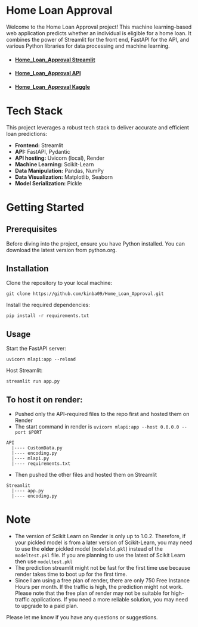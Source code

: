 # Home Loan Approval
Welcome to the Home Loan Approval project! This machine learning-based web application predicts whether an individual is eligible for a home loan. It combines the power of Streamlit for the front end, FastAPI for the API, and various Python libraries for data processing and machine learning.
- #### <a href = "https://home-loan-approval.streamlit.app/"> Home_Loan_Approval Streamlit </a>
- #### <a href = "https://home-loan-approval-api.onrender.com/docs"> Home_Loan_Approval API </a>
- #### <a href = "https://www.kaggle.com/code/kinbaa/home-loan-approval-eda-prediction"> Home_Loan_Approval Kaggle </a>

# Tech Stack

This project leverages a robust tech stack to deliver accurate and efficient loan predictions:

- **Frontend:** Streamlit
- **API:** FastAPI, Pydantic
- **API hosting:** Uvicorn (local), Render
- **Machine Learning:** Scikit-Learn
- **Data Manipulation:** Pandas, NumPy
- **Data Visualization:** Matplotlib, Seaborn
- **Model Serialization:** Pickle

# Getting Started
## Prerequisites
Before diving into the project, ensure you have Python installed. You can download the latest version from python.org.
## Installation
Clone the repository to your local machine:
```
git clone https://github.com/kinba09/Home_Loan_Approval.git
```
Install the required dependencies:
```
pip install -r requirements.txt
```
## Usage
Start the FastAPI server:
```
uvicorn mlapi:app --reload
```
Host Streamlit:
```
streamlit run app.py
```
## To host it on render:
- Pushed only the API-required files to the repo first and hosted them on Render
- The start command in render is ```uvicorn mlapi:app --host 0.0.0.0 --port $PORT```
```
API
  |---- CustomData.py
  |---- encoding.py
  |---- mlapi.py
  |---- requirements.txt
``` 
- Then pushed the other files and hosted them on Streamlit
```
Streamlit
  |---- app.py
  |---- encoding.py
```
# Note
* The version of Scikit Learn on Render is only up to 1.0.2. Therefore, if your pickled model is from a later version of Scikit-Learn, you may need to use the **older** pickled model (```modelold.pkl```) instead of the ```modeltest.pkl``` file. If you are planning to use the latest of Scikit Learn then use ```modeltest.pkl``` 
* The prediction streamlit might not be fast for the first time use because render takes time to boot up for the first time.
* Since I am using a free plan of render, there are only 750 Free Instance Hours per month. If the traffic is high, the prediction might not work.
Please note that the free plan of render may not be suitable for high-traffic applications. If you need a more reliable solution, you may need to upgrade to a paid plan.

Please let me know if you have any questions or suggestions.
